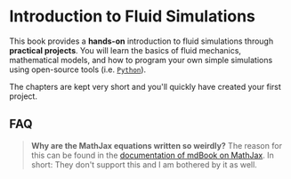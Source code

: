 # Introduction to Fluid Simulations

This book provides a **hands-on** introduction to fluid simulations through **practical projects**. You will learn the basics of fluid mechanics, mathematical models, and how to program your own simple simulations using open-source tools (i.e. [`Python`](https://www.python.org/)).

The chapters are kept very short and you'll quickly have created your first project.

## FAQ
>**Why are the MathJax equations written so weirdly?** The reason for this can be found in the [documentation of mdBook on MathJax](https://rust-lang.github.io/mdBook/format/mathjax.html). In short: They don't support this and I am bothered by it as well.
